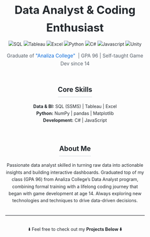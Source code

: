 <!-- Paste this into your profile README (Avivor22/Avivor22) -->
<div style="font-family: -apple-system, BlinkMacSystemFont, 'Segoe UI', Roboto, 'Helvetica Neue', Arial, sans-serif; color: #24292e; line-height: 1.6; margin: 2rem; text-align: center;">

  <!-- Main Title -->
  <h1 style="font-size: 2.5em; margin-bottom: 0.5rem;">
    Data Analyst &amp; Coding Enthusiast
  </h1>
  
![SQL](https://img.shields.io/badge/SQL-blue) 
![Tableau](https://img.shields.io/badge/Tableau-orange)
![Excel](https://img.shields.io/badge/Excel-darkgreen)
![Python](https://img.shields.io/badge/Python-yellowgreen) 
![C#](https://img.shields.io/badge/C%23-red)
![Javascript](https://img.shields.io/badge/Javascript-gray)
![Unity](https://img.shields.io/badge/Unity-forestgreen)

  <!-- Subtitle -->
  <p style="font-size: 1.1em; color: #57606a; margin-top: 0; margin-bottom: 1.5em;">
    Graduate of 
    <a href="https://www.analiza.org.il/data-expert" style="color: #0969da; text-decoration: none;">
      "Analiza College"
    </a>&nbsp;| GPA 96 | Self-taught Game Dev since 14
  </p>

  <!-- Skills Section -->
  <h2 style="font-size: 1.5em; margin-bottom: 0.5em; border-bottom: 2px solid #e1e4e8; display: inline-block; padding-bottom: 0.25em;">
    Core Skills
  </h2>
  <p style="margin-top: 0.5em; margin-bottom: 2rem; font-size: 1em;">
    <strong>Data &amp; BI:</strong> SQL (SSMS)&nbsp;| Tableau&nbsp;| Excel<br>
    <strong>Python:</strong> NumPy&nbsp;| pandas&nbsp;| Matplotlib<br>
    <strong>Development:</strong> C#&nbsp;| JavaScript
  </p>

  <!-- About Me -->
  <h2 style="font-size: 1.5em; margin-bottom: 0.5em; border-bottom: 2px solid #e1e4e8; display: inline-block; padding-bottom: 0.25em;">
    About Me
  </h2>
  <p style="margin-top: 0.5em; margin-bottom: 2rem; font-size: 1em; max-width: 600px; margin-left: auto; margin-right: auto;">
    Passionate data analyst skilled in turning raw data into actionable insights and building  
    interactive dashboards. Graduated top of my class (GPA 96) from Analiza College’s Data Analyst  
    program, combining formal training with a lifelong coding journey that began with game  
    development at age 14. Always exploring new technologies and techniques to drive data-driven  
    decisions.
  </p>

  <!-- Bottom Thick Line -->
  <hr style="border:0; border-top:3px solid #e1e4e8; margin: 2rem 0;" />

  <!-- Call to Explore Projects -->
  <p style="font-size: 1em; margin-top: 0; color: #24292e;">
    ⬇️ Feel free to check out my <strong>Projects Below ⬇️</strong>
  </p>
  
</div>
